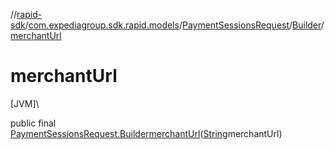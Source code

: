 //[rapid-sdk](../../../../index.md)/[com.expediagroup.sdk.rapid.models](../../index.md)/[PaymentSessionsRequest](../index.md)/[Builder](index.md)/[merchantUrl](merchant-url.md)

# merchantUrl

[JVM]\

public final [PaymentSessionsRequest.Builder](index.md)[merchantUrl](merchant-url.md)([String](https://docs.oracle.com/javase/8/docs/api/java/lang/String.html)merchantUrl)
